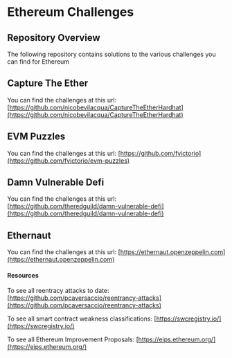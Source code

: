 # Ethereum Challenges

## Repository Overview
The following repository contains solutions to the various challenges you can find for Ethereum

## Capture The Ether
You can find the challenges at this url:
[https://github.com/nicobevilacqua/CaptureTheEtherHardhat](https://github.com/nicobevilacqua/CaptureTheEtherHardhat)

## EVM Puzzles
You can find the challenges at this url:
[https://github.com/fvictorio](https://github.com/fvictorio/evm-puzzles)

## Damn Vulnerable Defi
You can find the challenges at this url:
[https://github.com/theredguild/damn-vulnerable-defi](https://github.com/theredguild/damn-vulnerable-defi)

## Ethernaut
You can find the challenges at this url:
[https://ethernaut.openzeppelin.com](https://ethernaut.openzeppelin.com)

#### Resources
To see all reentracy attacks to date:
[https://github.com/pcaversaccio/reentrancy-attacks](https://github.com/pcaversaccio/reentrancy-attacks)

To see all smart contract weakness classifications:
[https://swcregistry.io/](https://swcregistry.io/)

To see all Ethereum Improvement Proposals:
[https://eips.ethereum.org/](https://eips.ethereum.org/)
